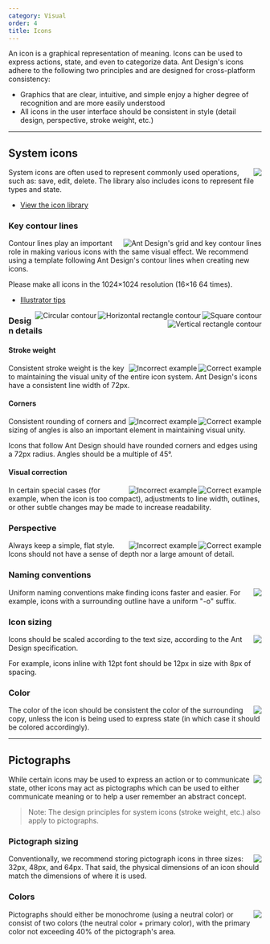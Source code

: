 ```yaml
---
category: Visual
order: 4
title: Icons
---
```


An icon is a graphical representation of meaning. Icons can be used to express actions, state, and even to categorize data. Ant Design's icons adhere to the following two principles and are designed for cross-platform consistency:

- Graphics that are clear, intuitive, and simple enjoy a higher degree of recognition and are more easily understood
- All icons in the user interface should be consistent in style (detail design, perspective, stroke weight, etc.)

---

## System icons

<img class="preview-img no-padding" align="right" src="https://zos.alipayobjects.com/rmsportal/gcOflMziKUIdaeLlObPj.png">

System icons are often used to represent commonly used operations, such as: save, edit, delete. The library also includes icons to represent file types and state.

- [View the icon library](/components/icon/#Application-Icons)

### Key contour lines

<img class="preview-img no-padding" align="right" src="https://zos.alipayobjects.com/rmsportal/psKuOznmgqzqQoumcAxT.png" alt="Ant Design's grid and key contour lines">

Contour lines play an important role in making various icons with the same visual effect. We recommend using a template following Ant Design's contour lines when creating new icons.

Please make all icons in the 1024×1024 resolution (16×16 64 times).

- [Illustrator tips](https://zos.alipayobjects.com/rmsportal/hmNuLjCkBssupcZgYAde.png)

<img class="preview-img no-padding inline" align="right" src="https://zos.alipayobjects.com/rmsportal/XzoySLGeUaMCOVymkyZq.png" alt="Square contour">
<img class="preview-img no-padding inline" align="right" src="https://zos.alipayobjects.com/rmsportal/fdWiCCIQiJIViSNhmcHo.png" alt="Horizontal rectangle contour">

<img class="preview-img no-padding inline" align="right" src="https://zos.alipayobjects.com/rmsportal/xEvvEZHaSlstcozKgoBd.png" alt="Circular contour">
<img class="preview-img no-padding inline" align="right" src="https://zos.alipayobjects.com/rmsportal/GyBKoeSnRDFPvJudEgOA.png" alt="Vertical rectangle contour">

### Design details

#### Stroke weight

<img class="preview-img no-padding good" align="right" src="https://zos.alipayobjects.com/rmsportal/WnOptTBWISNYeRpYnlcg.png" alt="Correct example" description="Line thickness is consistently 72px">
<img class="preview-img no-padding bad" align="right" src="https://zos.alipayobjects.com/rmsportal/pdLgzaadpHndkqAPLNmx.png" alt="Incorrect example" description="Line thickness is not uniform">

Consistent stroke weight is the key to maintaining the visual unity of the entire icon system. Ant Design's icons have a consistent line width of 72px.

#### Corners

<img class="preview-img no-padding good" align="right" src="https://zos.alipayobjects.com/rmsportal/FBhKrLDoNmfgwZRbfXRi.png" alt="Correct example" description="The icon's corners are properly rounded">
<img class="preview-img no-padding bad" align="right" src="https://zos.alipayobjects.com/rmsportal/NtrZWeUsfVWiOjRcWDqv.png" alt="Incorrect example" description="The icon's corners are not rounded">

Consistent rounding of corners and sizing of angles is also an important element in maintaining visual unity.

Icons that follow Ant Design should have rounded corners and edges using a 72px radius. Angles should be a multiple of 45°.

#### Visual correction

<img class="preview-img no-padding good" align="right" src="https://zos.alipayobjects.com/rmsportal/xOFtYOCPdCHNwAzYVqSJ.png" alt="Correct example" description="For the intricate “JPG” lettering, an outline is added for readability">
<img class="preview-img no-padding bad" align="right" src="https://zos.alipayobjects.com/rmsportal/pxpaZCbYqucHqnxyazta.png" alt="Incorrect example" description="The text in the icon is crowded and hard to read">

In certain special cases (for example, when the icon is too compact), adjustments to line width, outlines, or other subtle changes may be made to increase readability.

### Perspective

<img class="preview-img no-padding good" align="right" src="https://zos.alipayobjects.com/rmsportal/YqNpTvpCeBeRAPWSFJbz.png" alt="Correct example" description="Maintains a flat, simple style">
<img class="preview-img no-padding bad" align="right" src="https://zos.alipayobjects.com/rmsportal/tqMBxDQruzWhunynJaNC.png" alt="Incorrect example" description="Icons should not have depth nor varying perspectives">

Always keep a simple, flat style. Icons should not have a sense of depth nor a large amount of detail.

### Naming conventions

<img class="preview-img no-padding" align="right" src="https://zos.alipayobjects.com/rmsportal/RjDmLIjLtUdoIQDIuVrw.png">

Uniform naming conventions make finding icons faster and easier. For example, icons with a surrounding outline have a uniform "-o" suffix.

### Icon sizing

<img class="preview-img no-padding" align="right" src="https://zos.alipayobjects.com/rmsportal/nHFxbYpwlUHwOcrkvgGw.png">

Icons should be scaled according to the text size, according to the Ant Design specification.

For example, icons inline with 12pt font should be 12px in size with 8px of spacing.

### Color

<img class="preview-img no-padding" align="right" src="https://zos.alipayobjects.com/rmsportal/uYhuxxiWZlgVwdmfqUli.png" description="Colors demonstrated - @Black = #000000、@White = #FFFFFF、@Blue-6 = #108EE9">

The color of the icon should be consistent the color of the surrounding copy, unless the icon is being used to express state (in which case it should be colored accordingly).

---

## Pictographs

<img class="preview-img no-padding" align="right" src="https://zos.alipayobjects.com/rmsportal/tFBnAjChLpybfxtnotTx.png">

While certain icons may be used to express an action or to communicate state, other icons may act as pictographs which can be used to either communicate meaning or to help a user remember an abstract concept.

> Note: The design principles for system icons (stroke weight, etc.) also apply to pictographs.

### Pictograph sizing

<img class="preview-img no-padding" align="right" src="https://zos.alipayobjects.com/rmsportal/ByDcWtCrgspVLqjTsFdu.png">

Conventionally, we recommend storing pictograph icons in three sizes: 32px, 48px, and 64px. That said, the physical dimensions of an icon should match the dimensions of where it is used.

### Colors

<img class="preview-img no-padding" align="right" src="https://zos.alipayobjects.com/rmsportal/QfFDvJISCInKnjsshowY.png">

Pictographs should either be monochrome (using a neutral color) or consist of two colors (the neutral color + primary color), with the primary color not exceeding 40% of the pictograph's area.
